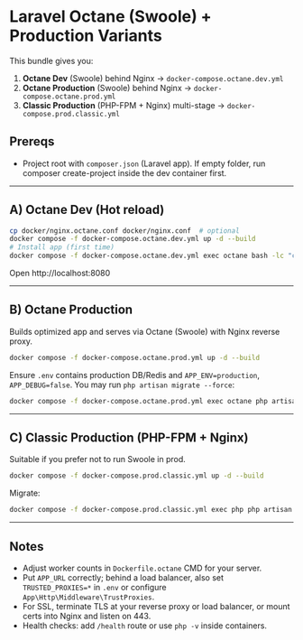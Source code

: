 # Laravel Octane (Swoole) + Production Variants

This bundle gives you:
1) **Octane Dev** (Swoole) behind Nginx → `docker-compose.octane.dev.yml`
2) **Octane Production** (Swoole) behind Nginx → `docker-compose.octane.prod.yml`
3) **Classic Production** (PHP-FPM + Nginx) multi-stage → `docker-compose.prod.classic.yml`

## Prereqs
- Project root with `composer.json` (Laravel app). If empty folder, run composer create-project inside the dev container first.

---

## A) Octane Dev (Hot reload)
```bash
cp docker/nginx.octane.conf docker/nginx.conf  # optional
docker compose -f docker-compose.octane.dev.yml up -d --build
# Install app (first time)
docker compose -f docker-compose.octane.dev.yml exec octane bash -lc "composer install && php artisan key:generate && php artisan migrate"
```
Open http://localhost:8080

---

## B) Octane Production
Builds optimized app and serves via Octane (Swoole) with Nginx reverse proxy.
```bash
docker compose -f docker-compose.octane.prod.yml up -d --build
```
Ensure `.env` contains production DB/Redis and `APP_ENV=production`, `APP_DEBUG=false`.
You may run `php artisan migrate --force`:
```bash
docker compose -f docker-compose.octane.prod.yml exec octane php artisan migrate --force
```

---

## C) Classic Production (PHP-FPM + Nginx)
Suitable if you prefer not to run Swoole in prod.
```bash
docker compose -f docker-compose.prod.classic.yml up -d --build
```
Migrate:
```bash
docker compose -f docker-compose.prod.classic.yml exec php php artisan migrate --force
```

---

## Notes
- Adjust worker counts in `Dockerfile.octane` CMD for your server.
- Put `APP_URL` correctly; behind a load balancer, also set `TRUSTED_PROXIES=*` in `.env` or configure `App\Http\Middleware\TrustProxies`.
- For SSL, terminate TLS at your reverse proxy or load balancer, or mount certs into Nginx and listen on 443.
- Health checks: add `/health` route or use `php -v` inside containers.
